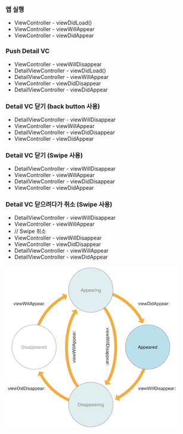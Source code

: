 ### 앱 실행
- ViewController - viewDidLoad()
- ViewController - viewWillAppear
- ViewController - viewDidAppear

### Push Detail VC
- ViewController - viewWillDisappear
- DetailViewController - viewDidLoad()
- DetailViewController - viewWillAppear
- ViewController - viewDidDisappear
- DetailViewController - viewDidAppear

### Detail VC 닫기 (back button 사용)
- DetailViewController - viewWillDisappear
- ViewController - viewWillAppear
- DetailViewController - viewDidDisappear
- ViewController - viewDidAppear

### Detail VC 닫기 (Swipe 사용)
- DetailViewController - viewWillDisappear
- ViewController - viewWillAppear
- DetailViewController - viewDidDisappear
- ViewController - viewDidAppear

### Detail VC 닫으려다가 취소 (Swipe 사용)
- DetailViewController - viewWillDisappear
- ViewController - viewWillAppear
- // Swipe 취소
- ViewController - viewWillDisappear
- ViewController - viewDidDisappear
- DetailViewController - viewWillAppear
- DetailViewController - viewDidAppear

![screenshot](ViewStates.png)
